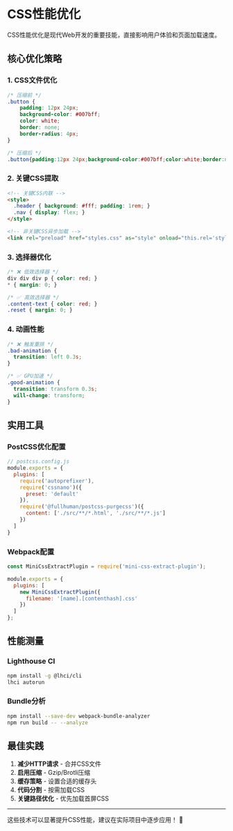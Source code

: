 # CSS性能优化

CSS性能优化是现代Web开发的重要技能，直接影响用户体验和页面加载速度。

## 核心优化策略

### 1. CSS文件优化
```css
/* 压缩前 */
.button {
    padding: 12px 24px;
    background-color: #007bff;
    color: white;
    border: none;
    border-radius: 4px;
}

/* 压缩后 */
.button{padding:12px 24px;background-color:#007bff;color:white;border:none;border-radius:4px}
```

### 2. 关键CSS提取
```html
<!-- 关键CSS内联 -->
<style>
  .header { background: #fff; padding: 1rem; }
  .nav { display: flex; }
</style>

<!-- 非关键CSS异步加载 -->
<link rel="preload" href="styles.css" as="style" onload="this.rel='stylesheet'">
```

### 3. 选择器优化
```css
/* ❌ 低效选择器 */
div div div p { color: red; }
* { margin: 0; }

/* ✅ 高效选择器 */
.content-text { color: red; }
.reset { margin: 0; }
```

### 4. 动画性能
```css
/* ❌ 触发重排 */
.bad-animation {
  transition: left 0.3s;
}

/* ✅ GPU加速 */
.good-animation {
  transition: transform 0.3s;
  will-change: transform;
}
```

## 实用工具

### PostCSS优化配置
```javascript
// postcss.config.js
module.exports = {
  plugins: [
    require('autoprefixer'),
    require('cssnano')({
      preset: 'default'
    }),
    require('@fullhuman/postcss-purgecss')({
      content: ['./src/**/*.html', './src/**/*.js']
    })
  ]
}
```

### Webpack配置
```javascript
const MiniCssExtractPlugin = require('mini-css-extract-plugin');

module.exports = {
  plugins: [
    new MiniCssExtractPlugin({
      filename: '[name].[contenthash].css'
    })
  ]
};
```

## 性能测量

### Lighthouse CI
```bash
npm install -g @lhci/cli
lhci autorun
```

### Bundle分析
```bash
npm install --save-dev webpack-bundle-analyzer
npm run build -- --analyze
```

## 最佳实践

1. **减少HTTP请求** - 合并CSS文件
2. **启用压缩** - Gzip/Brotli压缩
3. **缓存策略** - 设置合适的缓存头
4. **代码分割** - 按需加载CSS
5. **关键路径优化** - 优先加载首屏CSS

---

这些技术可以显著提升CSS性能，建议在实际项目中逐步应用！ 🚀 